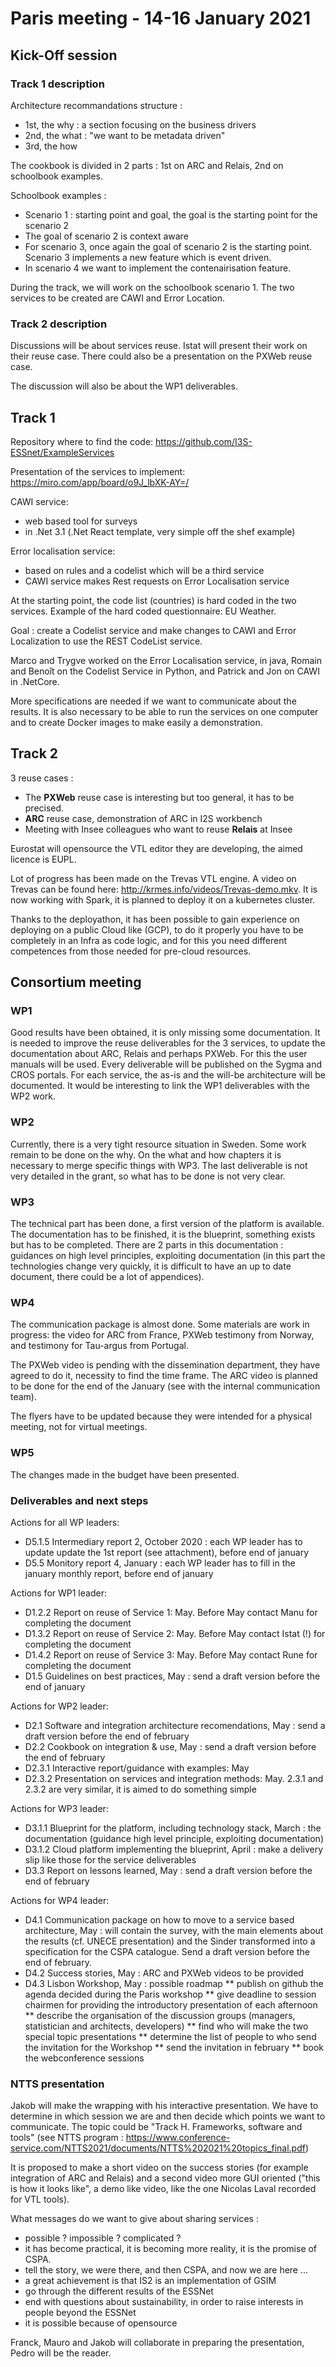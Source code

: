 # Paris meeting - 14-16 January 2021

## Kick-Off session

### Track 1 description

Architecture recommandations structure :
* 1st, the why : a section focusing on the business drivers
* 2nd, the what : "we want to be metadata driven"
* 3rd, the how

The cookbook is divided in 2 parts : 1st on ARC and Relais, 2nd on schoolbook examples.

Schoolbook examples :
* Scenario 1 : starting point and goal, the goal is the starting point for the scenario 2
* The goal of scenario 2 is context aware
* For scenario 3, once again the goal of scenario 2 is the starting point. Scenario 3 implements a new feature which is event driven.
* In scenario 4 we want to implement the contenairisation feature.

During the track, we will work on the schoolbook scenario 1. The two services to be created are CAWI and Error Location.

### Track 2 description

Discussions will be about services reuse. Istat will present their work on their reuse case. There could also be a presentation on the PXWeb reuse case.

The discussion will also be about the WP1 deliverables.

## Track 1

Repository where to find the code: https://github.com/I3S-ESSnet/ExampleServices

Presentation of the services to implement: https://miro.com/app/board/o9J_lbXK-AY=/

CAWI service:
* web based tool for surveys
* in .Net 3.1 (.Net React template, very simple off the shef example)

Error localisation service:
* based on rules and a codelist which will be a third service
* CAWI service makes Rest requests on Error Localisation service

At the starting point, the code list (countries) is hard coded in the two services. Example of the hard coded questionnaire: EU Weather. 

Goal : create a Codelist service and make changes to CAWI and Error Localization to use the REST CodeList service.

Marco and Trygve worked on the Error Localisation service, in  java, Romain and Benoît on the Codelist Service in Python, and Patrick and Jon on CAWI in .NetCore.

More specifications are needed if we want to communicate about the results. It is also necessary to be able to run the services on one computer and to create Docker images to make easily a demonstration.

## Track 2

3 reuse cases :
* The **PXWeb** reuse case is interesting but too general, it has to be precised.
* **ARC** reuse case, demonstration of ARC in I2S workbench
* Meeting with Insee colleagues who want to reuse **Relais** at Insee

Eurostat will opensource the VTL editor they are developing, the aimed licence is EUPL.

Lot of progress has been made on the Trevas VTL engine. A video on Trevas can be found here: http://krmes.info/videos/Trevas-demo.mkv. It is now working with Spark, it is planned to deploy it on a kubernetes cluster.

Thanks to the deployathon, it has been possible to gain experience on deploying on a public Cloud like (GCP), to do it properly you have to be completely in an Infra as code logic, and for this you need different competences from those needed for pre-cloud resources.

## Consortium meeting

### WP1

Good results have been obtained, it is only missing some documentation. It is needed to improve the reuse deliverables for the 3 services, to update the documentation about ARC, Relais and perhaps PXWeb. For this the user manuals will be used. Every deliverable will be published on the Sygma and CROS portals. For each service, the as-is and the will-be architecture will be documented. It would be interesting to link the WP1 deliverables with the WP2 work.

### WP2

Currently, there is a very tight resource situation in Sweden. Some work remain to be done on the why. On the what and how chapters it is necessary to merge specific things with WP3. The last deliverable is not very detailed in the grant, so what has to be done is not very clear.

### WP3

The technical part has been done, a first version of the platform is available. The documentation has to be finished, it is the blueprint, something exists but has to be completed. There are 2 parts in this documentation : guidances on high level principles, exploiting documentation (in this
part the technologies change very quickly, it is difficult to have an up to date document, there could be a lot of appendices).

### WP4

The communication package is almost done. Some materials are work in progress: the video for ARC from France, PXWeb testimony from Norway,
and testimony for Tau-argus from Portugal.

The PXWeb video is pending with the dissemination department, they have agreed to do it, necessity to find the time frame. The ARC video is planned to be done for the end of the January (see with the internal communication team).

The flyers have to be updated because they were intended for a physical meeting, not for virtual meetings.

### WP5

The changes made in the budget have been presented.

### Deliverables and next steps

Actions for all WP leaders: 
* D5.1.5 Intermediary report 2, October 2020 : each WP leader has to update update the 1st report (see attachment), before end of january
* D5.5 Monitory report 4, January : each WP leader has to fill in the january monthly report, before end of january
 
Actions for WP1 leader:
* D1.2.2 Report on reuse of Service 1: May. Before May contact Manu for completing the document
* D1.3.2 Report on reuse of Service 2: May. Before May contact Istat (!) for completing the document
* D1.4.2 Report on reuse of Service 3: May. Before May contact Rune for completing the document
* D1.5 Guidelines on best practices, May : send a draft version before the end of january
 
Actions for WP2 leader:
* D2.1 Software and integration architecture recomendations, May : send a draft version before the end of february
* D2.2 Cookbook on integration & use, May : send a draft version before the end of february
* D2.3.1 Interactive report/guidance with examples: May
* D2.3.2 Presentation on services and integration methods: May. 2.3.1 and 2.3.2 are very similar, it is aimed to do something simple
 
Actions for WP3 leader:
* D3.1.1 Blueprint for the platform, including technology stack, March : the documentation (guidance high level principle, exploiting documentation)
* D3.1.2 Cloud platform implementing the blueprint, April : make a delivery slip like those for the service deliverables
* D3.3 Report on lessons learned, May : send a draft version before the end of february
 
Actions for WP4 leader:
* D4.1 Communication package on how to move to a service based architecture, May : will contain the survey, with the main elements about the results (cf. UNECE presentation) and the Sinder transformed into a specification for the CSPA catalogue. Send a draft version before the end of february.
* D4.2 Success stories, May : ARC and PXWeb videos to be provided
* D4.3 Lisbon Workshop, May : possible roadmap
** publish on github the agenda decided during the Paris workshop
** give deadline to session chairmen for providing the introductory presentation of each afternoon
** describe the organisation of the discussion groups (managers, statistician and architects, developers)
** find who will make the two special topic presentations
** determine the list of people to who send the invitation for the Workshop
** send the invitation in february
** book the webconference sessions


### NTTS presentation

Jakob will make the wrapping with his interactive presentation. We have to determine in which session we are and then decide which points we want to communicate. The topic could be "Track H. Frameworks, software and tools" (see NTTS program : https://www.conference-service.com/NTTS2021/documents/NTTS%202021%20topics_final.pdf)

It is proposed to make a short video on the success stories (for example integration of ARC and Relais) and a second video more GUI oriented ("this is how it looks like", a demo like video, like the one Nicolas Laval recorded for VTL tools).

What messages do we want to give about sharing services :
* possible ? impossible ? complicated ?
* it has become practical, it is becoming more reality, it is the promise of CSPA.
* tell the story, we were there, and then CSPA, and now we are here ...
* a great achievement is that IS2 is an implementation of GSIM
* go through the different results of the ESSNet
* end with questions about sustainability, in order to raise interests in people beyond the ESSNet
* it is possible because of opensource

Franck, Mauro and Jakob will collaborate in preparing the presentation, Pedro will be the reader.


